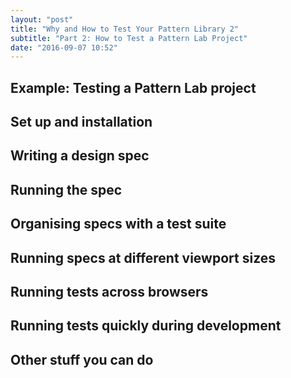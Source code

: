 ```yaml
---
layout: "post"
title: "Why and How to Test Your Pattern Library 2"
subtitle: "Part 2: How to Test a Pattern Lab Project"
date: "2016-09-07 10:52"
---
```


## Example: Testing a Pattern Lab project
## Set up and installation
## Writing a design spec
## Running the spec
## Organising specs with a test suite
## Running specs at different viewport sizes
## Running tests across browsers
## Running tests quickly during development
## Other stuff you can do
